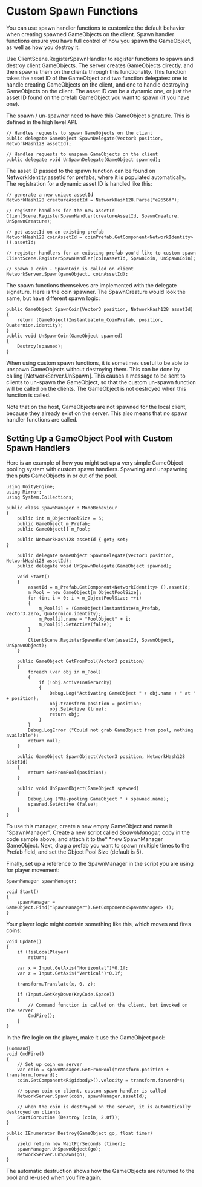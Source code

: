 # Custom Spawn Functions

You can use spawn handler functions to customize the default behavior when creating spawned GameObjects on the client. Spawn handler functions ensure you have full control of how you spawn the GameObject, as well as how you destroy it.

Use ClientScene.RegisterSpawnHandler to register functions to spawn and destroy client GameObjects. The server creates GameObjects directly, and then spawns them on the clients through this functionality. This function takes the asset ID of the GameObject and two function delegates: one to handle creating GameObjects on the client, and one to handle destroying GameObjects on the client. The asset ID can be a dynamic one, or just the asset ID found on the prefab GameObject you want to spawn (if you have one).

The spawn / un-spawner need to have this GameObject signature. This is defined in the high level API.

```
// Handles requests to spawn GameObjects on the client
public delegate GameObject SpawnDelegate(Vector3 position, NetworkHash128 assetId);

// Handles requests to unspawn GameObjects on the client
public delegate void UnSpawnDelegate(GameObject spawned);
```

The asset ID passed to the spawn function can be found on NetworkIdentity.assetId for prefabs, where it is populated automatically. The registration for a dynamic asset ID is handled like this:

```
// generate a new unique assetId 
NetworkHash128 creatureAssetId = NetworkHash128.Parse("e2656f");

// register handlers for the new assetId
ClientScene.RegisterSpawnHandler(creatureAssetId, SpawnCreature, UnSpawnCreature);

// get assetId on an existing prefab
NetworkHash128 coinAssetId = coinPrefab.GetComponent<NetworkIdentity>().assetId;

// register handlers for an existing prefab you'd like to custom spawn
ClientScene.RegisterSpawnHandler(coinAssetId, SpawnCoin, UnSpawnCoin);

// spawn a coin - SpawnCoin is called on client
NetworkServer.Spawn(gameObject, coinAssetId);
```

The spawn functions themselves are implemented with the delegate signature. Here is the coin spawner. The SpawnCreature would look the same, but have different spawn logic:

```
public GameObject SpawnCoin(Vector3 position, NetworkHash128 assetId)
{
    return (GameObject)Instantiate(m_CoinPrefab, position, Quaternion.identity);
}
public void UnSpawnCoin(GameObject spawned)
{
    Destroy(spawned);
}
```

When using custom spawn functions, it is sometimes useful to be able to unspawn GameObjects without destroying them. This can be done by calling [NetworkServer.UnSpawn]. This causes a message to be sent to clients to un-spawn the GameObject, so that the custom un-spawn function will be called on the clients. The GameObject is not destroyed when this function is called.

Note that on the host, GameObjects are not spawned for the local client, because they already exist on the server. This also means that no spawn handler functions are called.

## Setting Up a GameObject Pool with Custom Spawn Handlers

Here is an example of how you might set up a very simple GameObject pooling system with custom spawn handlers. Spawning and unspawning then puts GameObjects in or out of the pool.

```
using UnityEngine;
using Mirror;
using System.Collections;

public class SpawnManager : MonoBehaviour
{
    public int m_ObjectPoolSize = 5;
    public GameObject m_Prefab;
    public GameObject[] m_Pool;

    public NetworkHash128 assetId { get; set;
}
    
    public delegate GameObject SpawnDelegate(Vector3 position, NetworkHash128 assetId);
    public delegate void UnSpawnDelegate(GameObject spawned);

    void Start()
    {
        assetId = m_Prefab.GetComponent<NetworkIdentity> ().assetId;
        m_Pool = new GameObject[m_ObjectPoolSize];
        for (int i = 0; i < m_ObjectPoolSize; ++i)
        {
            m_Pool[i] = (GameObject)Instantiate(m_Prefab, Vector3.zero, Quaternion.identity);
            m_Pool[i].name = "PoolObject" + i;
            m_Pool[i].SetActive(false);
        }
        
        ClientScene.RegisterSpawnHandler(assetId, SpawnObject, UnSpawnObject);
    }

    public GameObject GetFromPool(Vector3 position)
    {
        foreach (var obj in m_Pool)
        {
            if (!obj.activeInHierarchy)
            {
                Debug.Log("Activating GameObject " + obj.name + " at " + position);
                obj.transform.position = position;
                obj.SetActive (true);
                return obj;
            }
        }
        Debug.LogError ("Could not grab GameObject from pool, nothing available");
        return null;
    }
    
    public GameObject SpawnObject(Vector3 position, NetworkHash128 assetId)
    {
        return GetFromPool(position);
    }
    
    public void UnSpawnObject(GameObject spawned)
    {
        Debug.Log ("Re-pooling GameObject " + spawned.name);
        spawned.SetActive (false);
    }
}
```

To use this manager, create a new empty GameObject and name it “SpawnManager”. Create a new script called *SpawnManager,* copy in the code sample above, and attach it to the\* \*new SpawnManager GameObject. Next, drag a prefab you want to spawn multiple times to the Prefab field, and set the Object Pool Size (default is 5).

Finally, set up a reference to the SpawnManager in the script you are using for player movement:

```
SpawnManager spawnManager;

void Start()
{
    spawnManager = GameObject.Find("SpawnManager").GetComponent<SpawnManager> ();
}
```

Your player logic might contain something like this, which moves and fires coins:

```
void Update()
{
    if (!isLocalPlayer)
        return;
    
    var x = Input.GetAxis("Horizontal")*0.1f;
    var z = Input.GetAxis("Vertical")*0.1f;
    
    transform.Translate(x, 0, z);

    if (Input.GetKeyDown(KeyCode.Space))
    {
        // Command function is called on the client, but invoked on the server
        CmdFire();
    }
}
```

In the fire logic on the player, make it use the GameObject pool:

```
[Command]
void CmdFire()
{
    // Set up coin on server
    var coin = spawnManager.GetFromPool(transform.position + transform.forward);  
    coin.GetComponent<Rigidbody>().velocity = transform.forward*4;
    
    // spawn coin on client, custom spawn handler is called
    NetworkServer.Spawn(coin, spawnManager.assetId);
    
    // when the coin is destroyed on the server, it is automatically destroyed on clients
    StartCoroutine (Destroy (coin, 2.0f));
}

public IEnumerator Destroy(GameObject go, float timer)
{
    yield return new WaitForSeconds (timer);
    spawnManager.UnSpawnObject(go);
    NetworkServer.UnSpawn(go);
}
```

The automatic destruction shows how the GameObjects are returned to the pool and re-used when you fire again.
